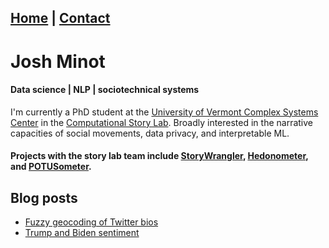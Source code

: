 ## [Home](index.md) | [Contact](contact.md)

# Josh Minot
#### Data science | NLP | sociotechnical systems

I'm currently a PhD student at the [University of Vermont Complex Systems Center](https://twitter.com/uvmcomplexity) in the [Computational Story Lab](https://twitter.com/compstorylab).
Broadly interested in the narrative capacities of social movements, data privacy, and interpretable ML. 


#### Projects with the story lab team include [StoryWrangler](https://storywrangling.org), [Hedonometer](https://hedonometer.org), and [POTUSometer](http://compstorylab.org/potusometer/).


## Blog posts 
* [Fuzzy geocoding of Twitter bios](blog/post_1/post_1.md)
* [Trump and Biden sentiment](blog/post_2/post_2.md)




